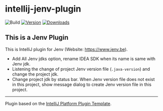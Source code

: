 # intellij-jenv-plugin

![Build](https://github.com/JokingAboutLife/intellij-jenv-plugin/workflows/Build/badge.svg)
[![Version](https://img.shields.io/jetbrains/plugin/v/PLUGIN_ID.svg)](https://plugins.jetbrains.com/plugin/PLUGIN_ID)
[![Downloads](https://img.shields.io/jetbrains/plugin/d/PLUGIN_ID.svg)](https://plugins.jetbrains.com/plugin/PLUGIN_ID)

<!-- Plugin description -->

## This is a Jenv Plugin
This is IntelliJ plugin for Jenv (Website: https://www.jenv.be).

- Add All Jenv jdks option, rename IDEA SDK when its name is same with Jenv jdk.
- Listening the change of project Jenv version file (`.java-version`) and change the project jdk.
- Change project jdk by status bar. When Jenv version file does not exist in this project, show message dialog to create Jenv version file in this project.

<!-- Plugin description end -->

---
Plugin based on the [IntelliJ Platform Plugin Template][template].

[template]: https://github.com/JetBrains/intellij-platform-plugin-template
[docs:plugin-description]: https://plugins.jetbrains.com/docs/intellij/plugin-user-experience.html#plugin-description-and-presentation
[Jenv]: https://www.jenv.be
